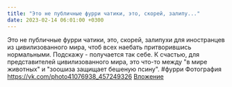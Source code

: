```yaml
---
title: "Это не публичные фурри чатики, это, скорей, залипу..."
date: 2023-02-14 06:01:00 +0300
---
```


Это не публичные фурри чатики, это, скорей, залипухи для иностранцев из цивилизованного мира, чтоб всех наебать притворившись нормальными.
Подскажу - получается так себе.
К счастью, для представителей цивилизованного мира, это что-то между "в мире животных" и "зоошиза защищает бешеную псину".
#фурри
Фотография
<a class="vk-attach" href="https://vk.com/photo41076938_457249326">https://vk.com/photo41076938_457249326</a>
<a class="vk-attach" href="https://vk.com/photo41076938_457249326">Вложение</a>
